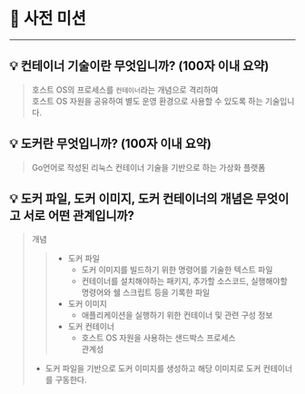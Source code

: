 # :seedling: 사전 미션 

---

## :bulb: 컨테이너 기술이란 무엇입니까? (100자 이내 요약)

> 호스트 OS의 프로세스를 `컨테이너`라는 개념으로 격리하여   
> 호스트 OS 자원을 공유하여 별도 운영 환경으로 사용할 수 있도록 하는 기술입니다.



## :bulb: 도커란 무엇입니까? (100자 이내 요약)

> Go언어로 작성된 리눅스 컨테이너 기술을 기반으로 하는 가상화 플랫폼  


## :bulb: 도커 파일, 도커 이미지, 도커 컨테이너의 개념은 무엇이고 서로 어떤 관계입니까?

> 개념
>> * 도커 파일
>>   * 도커 이미지를 빌드하기 위한 명령어를 기술한 텍스트 파일
>>   * 컨테이너를 설치해야하는 패키지, 추가할 소스코드, 실행해야할 명령어와 쉘 스크립트 등을 기록한 파일
>> * 도커 이미지  
>>   * 애플리케이션을 실행하기 위한 컨테이너 및 관련 구성 정보
>> * 도커 컨테이너 
>>   * 호스트 OS 자원을 사용하는 샌드박스 프로세스   
> 관계성 
> * 도커 파일을 기반으로 도커 이미지를 생성하고 해당 이미지로 도커 컨테이너를 구동한다. 